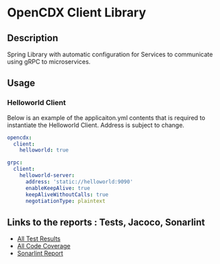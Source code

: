 # OpenCDX Client Library

## Description
Spring Library with automatic configuration for Services to communicate using
gRPC to microservices. 

## Usage

### Helloworld Client

Below is an example of the applicaiton.yml contents that is required to 
instantiate the Helloworld Client. Address is subject to change.

```yaml
opencdx:
  client:
    helloworld: true

grpc:
  client:
    helloworld-server:
      address: 'static://helloworld:9090'
      enableKeepAlive: true
      keepAliveWithoutCalls: true
      negotiationType: plaintext
```

## Links to the reports : Tests, Jacoco, Sonarlint
- [All Test Results](build/reports/tests/test/index.html)
- [All Code Coverage](build/reports/jacoco/test/html/index.html)
- [Sonarlint Report](build/reports/sonarlint/sonarlintMain.html)
